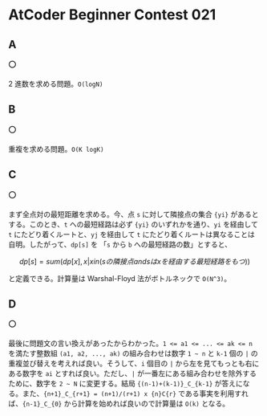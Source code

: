 # AtCoder Beginner Contest 021

## A

:o:

2 進数を求める問題。`O(logN)`

## B

:o:

重複を求める問題。`O(K logK)`

## C

:o:

まず全点対の最短距離を求める。今、点 `s` に対して隣接点の集合 `{yi}` があるとする。このとき、`t` への最短経路は必ず `{yi}` のいずれかを通り、`yi` を経由して `t` にたどり着くルートと、`yj` を経由して `t` にたどり着くルートは異なることは自明。したがって、`dp[s]` を 「`s` から `b` への最短経路の数」とすると、

```math
dp[s] = sum(dp[x], {x | x in (s の隣接点 and s は x を経由する最短経路をもつ)})
```

と定義できる。計算量は Warshal-Floyd 法がボトルネックで `O(N^3)`。

## D

:o:

最後に問題文の言い換えがあったからわかった。`1 <= a1 <= ... <= ak <= n` を満たす整数組 `(a1, a2, ..., ak)` の組み合わせは数字 `1 ~ n` と `k-1` 個の `|` の重複並び替えを考えれば良い。そうして、`i` 個目の `|` から左を見てもっとも右にある数字を `ai` とすれば良い。ただし、`|` が一番左にある組み合わせを除外するために、数字を `2 ~ N` に変更する。結局 `{(n-1)+(k-1)}_C_{k-1}` が答えになる。また、`{n+1}_C_{r+1} = (n+1)/(r+1) x {n}C{r}` である事実を利用すれば、`{n-1}_C_{0}` から計算を始めれば良いので計算量は `O(k)` となる。
